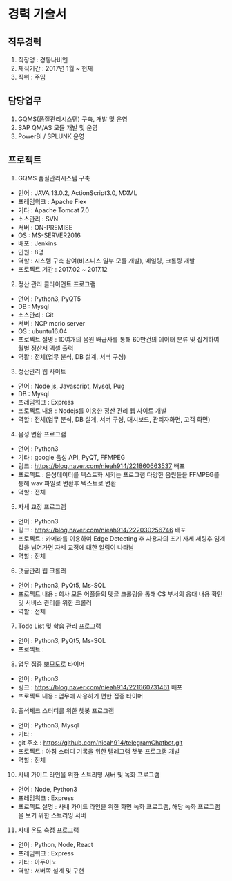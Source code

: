 경력 기술서
============

## 직무경력
1) 직장명 : 경동나비엔
2) 재직기간 : 2017년 1월 ~ 현재
3) 직위 : 주임

## 담당업무
1) GQMS(품질관리시스템) 구축, 개발 및 운영
2) SAP QM/AS 모듈 개발 및 운영
3) PowerBi / SPLUNK 운영

## 프로젝트
1) GQMS 품질관리시스템 구축 
  - 언어 : JAVA 13.0.2, ActionScript3.0, MXML
  - 프레임워크 : Apache Flex
  - 기타 : Apache Tomcat 7.0
  - 소스관리 : SVN
  - 서버 : ON-PREMISE
  - OS : MS-SERVER2016
  - 배포 : Jenkins
  - 인원 : 8명
  - 역할 : 시스템 구축 참여(비즈니스 일부 모듈 개발), 메일링, 크롤링 개발 
  - 프로젝트 기간 : 2017.02 ~ 2017.12

2) 정산 관리 클라이언트 프로그램
 - 언어 : Python3, PyQT5
 - DB : Mysql
 - 소스관리 : Git
 - 서버 : NCP mcrio server 
 - OS : ubuntu16.04
 - 프로젝트 설명 : 10여개의 음원 배급사를 통해 60만건의 데이터 분류 및 집계하여 월별 정산서 엑셀 출력 
 - 역활 : 전체(업무 분석, DB 설계, 서버 구성)

3) 정산관리 웹 사이트
 - 언어 : Node js, Javascript, Mysql, Pug
 - DB : Mysql
 - 프레임워크 : Express
 - 프로젝트 내용 : Nodejs를 이용한 정산 관리 웹 사이트 개발
 - 역할 : 전체(업무 분석, DB 설계, 서버 구성, 대시보드, 관리자화면, 고객 화면)


4) 음성 변환 프로그램
 - 언어 : Python3
 - 기타 : google 음성 API, PyQT, FFMPEG
 - 링크 : https://blog.naver.com/nieah914/221860663537 배포
 - 프로젝트 : 음성데이터를 텍스트화 시키는 프로그램
                다양한 음원들을 FFMPEG를 통해 wav 파일로 변환후 텍스트로 변환
 - 역할 : 전체 

5) 자세 교정 프로그램
 - 언어 : Python3
 - 링크 : https://blog.naver.com/nieah914/222030256746 배포
 - 프로젝트 : 카메라를 이용하여 Edge Detecting 후 사용자의 초기 자세 세팅후 임계값을 넘어가면 
                자세 교정에 대한 알림이 나타남
 - 역할 : 전체

6) 댓글관리 웹 크롤러
 - 언어 : Python3, PyQt5, Ms-SQL
 - 프로젝트 내용 : 회사 모든 어플들의 댓글 크롤링을 통해 CS 부서의 응대 내용 확인 및 서비스 관리를 위한 크롤러
 - 역할 : 전체

7) Todo List 및 학습 관리 프로그램
 - 언어 : Python3, PyQt5, Ms-SQL
 - 프로젝트 : 

8) 업무 집중 뽀모도로 타이머
 - 언어 : Python3
 - 링크 : https://blog.naver.com/nieah914/221660731461 배포
 - 프로젝트 내용 : 업무에 사용하기 편한 집중 타이머

9) 출석체크 스터디를 위한 챗봇 프로그램
 - 언어 : Python3, Mysql
 - 기타 : 
 - git 주소 : https://github.com/nieah914/telegramChatbot.git 
 - 프로젝트 : 아침 스터디 기록을 위한 텔레그램 챗봇 프로그램 개발
 - 역할 : 전체

10) 사내 가이드 라인을 위한 스트리밍 서버 및 녹화 프로그램
 - 언어 : Node, Python3
 - 프레임워크 : Express
 - 프로젝트 설명 : 사내 가이드 라인을 위한 화면 녹화 프로그램, 해당 녹화 프로그램을 보기 위한 스트리밍 서버

11) 사내 온도 측정 프로그램
 - 언어 : Python, Node, React
 - 프레임워크 : Express
 - 기타 : 아두이노
 - 역할 : 서버쪽 설계 및 구현 

